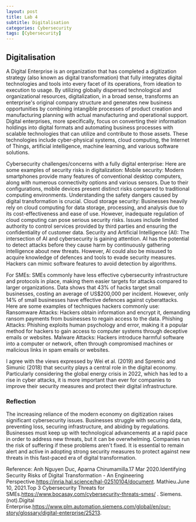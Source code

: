 ```yaml
---
layout: post
title: Lab 4
subtitle: Digitalisation
categories: Cybersecurity
tags: [Cybersecurity]
---
```


## Digitalisation


A Digital Enterprise is an organization that has completed a digitization strategy (also known as digital transformation) that fully integrates digital technologies and tools into every facet of its operations, from ideation to execution to usage.
By utilizing globally dispersed technological and organizational resources, digitalization, in a broad sense, transforms an enterprise's original company structure and generates new business opportunities by combining intangible processes of product creation and manufacturing planning with actual manufacturing and operational support.
Digital enterprises, more specifically, focus on converting their information holdings into digital formats and automating business processes with scalable technologies that can utilize and contribute to those assets. These technologies include cyber-physical systems, cloud computing, the Internet of Things, artificial intelligence, machine learning, and various software solutions.

Cybersecurity challenges/concerns with a fully digital enterprise:
Here are some examples of security risks in digitalization:
Mobile security: Modern smartphones provide many features of conventional desktop computers, along with numerous connectivity options and various sensors. Due to their configurations, mobile devices present distinct risks compared to traditional computing environments. Understanding the safety dangers caused by digital transformation is crucial.
Cloud storage security: Businesses heavily rely on cloud computing for data storage, processing, and analysis due to its cost-effectiveness and ease of use. However, inadequate regulation of cloud computing can pose serious security risks. Issues include limited authority to control services provided by third parties and ensuring the confidentiality of customer data.
Security and Artificial Intelligence (AI): The intersection of AI and cybersecurity is gaining attention. AI has the potential to detect attacks before they cause harm by continuously gathering intelligence about new threats. However, AI could also be misused to acquire knowledge of defences and tools to evade security measures. Hackers can mimic software features to avoid detection by algorithms.

For SMEs:
SMEs commonly have less effective cybersecurity infrastructure and protocols in place, making them easier targets for attacks compared to larger organizations. Data shows that 43% of hacks target small businesses, costing an average of US$200,000 per incident. However, only 14% of small businesses have effective defences against cyberattacks.
Here are some examples of techniques hackers commonly use:
Ransomware Attacks: Hackers obtain information and encrypt it, demanding ransom payments from businesses to regain access to the data.
Phishing Attacks: Phishing exploits human psychology and error, making it a popular method for hackers to gain access to computer systems through deceptive emails or websites.
Malware Attacks: Hackers introduce harmful software into a computer or network, often through compromised machines or malicious links in spam emails or websites.

I agree with the views expressed by Wei et al. (2019) and Spremic and Simunic (2018) that security plays a central role in the digital economy. Particularly considering the global energy crisis in 2022, which has led to a rise in cyber attacks, it is more important than ever for companies to improve their security measures and protect their digital infrastructure.

### Reflection

The increasing reliance of the modern economy on digitization raises significant cybersecurity issues. Businesses struggle with securing data, preventing loss, securing infrastructure, and abiding by regulations. Businesses must keep up with technological advancements at a rapid pace in order to address new threats, but it can be overwhelming. Companies run the risk of suffering if these problems aren't fixed. It is essential to remain alert and active in adopting strong security measures to protect against new threats in this fast-paced era of digital transformation.


Reference:
Anh Nguyen Duc, Aparna Chirumamilla.17 Mar 2020.Identifying Security Risks of Digital Transformation -
An Engineering Perspective.https://inria.hal.science/hal-02510104/document.
Mathieu.June 10, 2021.Top 3 Cybersecurity Threats for SMEs.https://www.bocasay.com/cybersecurity-threats-smes/ .
Siemens.(not).Digital Enterprise.https://www.plm.automation.siemens.com/global/en/our-story/glossary/digital-enterprise/25213. 

